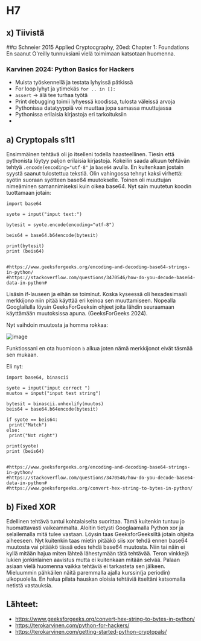 # H7

## x) Tiivistä
 ##¤ Schneier 2015 Applied Cryptocgraphy, 20ed: Chapter 1: Foundations
 En saanut O'reilly tunnuksiani vielä toimimaan katsotaan huomenna.

 ### Karvinen 2024: Python Basics for Hackers
 - Muista työskennellä ja testata lyhyissä pätkissä
 - For loop lyhyt ja ytimekäs `for .. in []:`
 - `assert` -> älä tee turhaa työtä
 - Print debugging toimii lyhyessä koodissa, tulosta väleissä arvoja
 - Pythonissa datatyyppiä voi muuttaa jopa samassa muuttujassa
 - Pythonissa erilaisia kirjastoja eri tarkoituksiin
 - 


## a) Cryptopals s1t1
Ensimmäinen tehtävä oli jo itselleni todella haasteellinen. Tiesin että pythonista löytyy paljon erilaisia kirjastoja. Kokeilin saada alkuun tehtävän tehtyä `.encode(encoding="utf-8"` ja `base64` avulla. En kuitenkaan jostain syystä saanut tulostettua tekstiä. Olin vahingossa tehnyt kaksi virhettä: syötin suoraan syötteen base64 muutokselle. Toinen oli muuttujan nimeäminen samannimiseksi kuin oikea base64. Nyt sain muutetun koodin tuottamaan jotain: 

~~~
import base64 

syote = input("input text:")

bytesit = syote.encode(encoding="utf-8")

beis64 = base64.b64encode(bytesit)

print(bytesit)
print (beis64)


#https://www.geeksforgeeks.org/encoding-and-decoding-base64-strings-in-python/
#https://stackoverflow.com/questions/3470546/how-do-you-decode-base64-data-in-python#

~~~

Lisäsin if-lauseen ja eihän se toiminut. Koska kyseessä oli hexadesimaali merkkijono niin pitää käyttää eri keinoa sen muuttamiseen. Nopealla Googlailulla löysin GeeksForGeeksin ohjeet joita lähdin seuraamaan käyttämään muutoksissa apuna. (GeeksForGeeks 2024).

Nyt vaihdoin muutosta ja homma rokkaa:

![image](https://github.com/user-attachments/assets/90198f99-bf8d-4374-9231-074a4867fc4a)

Funktiossani en ota huomioon `b` alkua joten nämä merkkijonot eivät täsmää sen mukaan.

Eli nyt:

~~~
import base64, binascii 

syote = input("input correct ")
muutos = input("input test string")

bytesit = binascii.unhexlify(muutos)
beis64 = base64.b64encode(bytesit)

if syote == beis64:
 print("Match")
else:
 print("Not right")

print(syote)
print (beis64)


#https://www.geeksforgeeks.org/encoding-and-decoding-base64-strings-in-python/
#https://stackoverflow.com/questions/3470546/how-do-you-decode-base64-data-in-python#
#https://www.geeksforgeeks.org/convert-hex-string-to-bytes-in-python/
~~~

## b)  Fixed XOR
Edellinen tehtävä tuntui kohtalaiselta suorittaa. Tämä kuitenkin tuntuu jo huomattavasti vaikeammalta. Aloitin tietysti Googlaamalla Python xor ja selailemalla mitä tulee vastaan. Löysin taas GeeksforGeeksiltä jotain ohjeita aiheeseen. Nyt kuitenkin taas mietin pitääkö siis xor tehdä ennen base64 muutosta vai pitääkö tässä edes tehdä base64 muutosta. Niin tai näin ei kyllä mitään hajua miten lähteä lähestymään tätä tehtävää. Teron vinkkejä lukien jonkinlainen aavistus mutta ei kuitenkaan mitään selvää. Palaan asiaan vielä huomenna vaikka tehtäviä ei tarkasteta sen jälkeen. 
 Mieluummin pähkäilen näitä paremmalla ajalla kurssin(ja periodin) ulkopuolella. En halua pilata hauskan oloisia tehtäviä itseltäni katsomalla netistä vastauksia. 
## Lähteet:
- https://www.geeksforgeeks.org/convert-hex-string-to-bytes-in-python/
- https://terokarvinen.com/python-for-hackers/
- https://terokarvinen.com/getting-started-python-cryptopals/
